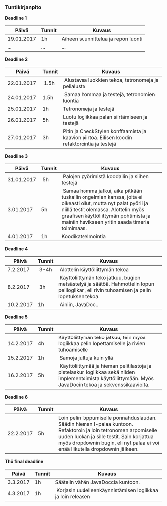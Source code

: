 ### Tuntikirjanpito

**Deadline 1**

Päivä | Tunnit | Kuvaus
--------------- | ----- | ------
19.01.2017 | 1h | Aiheen suunnittelua ja repon luonti
... | ... | ...


**Deadline 2**

Päivä | Tunnit | Kuvaus
--------------- | ----- | ------
22.01.2017 | 1.5h | Alustavaa luokkien tekoa, tetronomeja ja pelialusta
24.01.2017 | 1.5h | Samaa hommaa ja testejä, tetronomien luontia
25.01.2017 | 1h   | Tetronomeja ja testejä
26.01.2017 | 5h   | Luotu logiikkaa palan siirtämiseen ja testejä
27.01.2017 | 3h   | Pitin ja CheckStylen konffaamista ja kaavion piirtoa. Eilisen koodin refaktorointia ja testejä


**Deadline 3**

Päivä | Tunnit | Kuvaus
--------------- | ----- | ------
31.01.2017 | 5h | Palojen pyörimistä koodailin ja siihen testejä
3.01.2017 | 5h | Samaa homma jatkui, aika pitkään tuskailin ongelmien kanssa, joita ei oikeasti ollut, mutta nyt palat pyörii ja niillä testit olemassa. Alottelin myös graafisen käyttöliittymän pohtimista ja mainiin huvikseen yritin saada timeria toimimaan.
4.01.2017 | 1h | Koodikatselmointia

**Deadline 4**

Päivä | Tunnit | Kuvaus
--------------- | ----- | ------
7.2.2017 | 3-4h | Alottelin käyttöliittymän tekoa
8.2.2017 | 3h | Käyttöliittymän teko jatkuu, bugien metsästelyä ja säätöä. Hahmottelin lopun pelilogiikan, eli rivin tuhoamisen ja pelin lopetuksen tekoa.
10.2.2017 | 1h | Ainiin, JavaDoc..

**Deadline 5**

Päivä | Tunnit | Kuvaus
--------------- | ----- | ------
14.2.2017 | 4h | Käyttöliittymän teko jatkuu, tein myös logiikkaa pelin lopettamiselle ja rivien tuhoamiselle
15.2.2017 | 1h | Samoja juttuja kuin yllä
16.2.2017 | 5h | Käyttöliittymää ja hieman pelitilastoja ja pistelaskun logiikkaa sekä niiden implementoimista käyttöliittymään. Myös JavaDocin tekoa ja sekvenssikaavioita.


**Deadline 6**

Päivä | Tunnit | Kuvaus
--------------- | ----- | ------
22.2.2017 | 5h | Loin pelin loppumiselle ponnahduslaudan. Säädin hieman I-palaa kuntoon. Refaktoroin ja loin tetronomen arpomiselle uuden luokan ja sille testit. Sain korjattua myös dropdownin bugin, eli nyt palaa ei voi enää liikutella dropdownin jälkeen.



**Thö final deadline**

Päivä | Tunnit | Kuvaus
--------------- | ----- | ------
3.3.2017 | 1h | Säätelin vähän JavaDoccia kuntoon.
4.3.2017 | 1h | Korjasin uudelleenkäynnistämisen logiikkaa ja loin releasen

